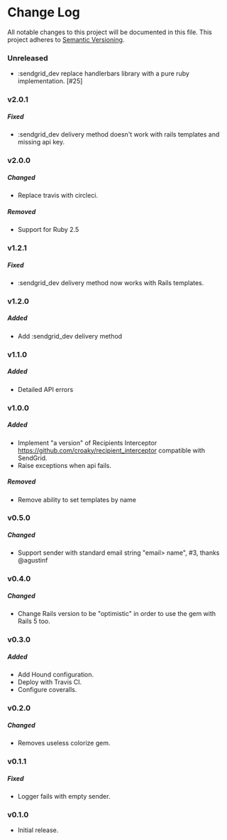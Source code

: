 # Change Log
All notable changes to this project will be documented in this file.
This project adheres to [Semantic Versioning](http://semver.org/).

### Unreleased

* :sendgrid_dev replace handlerbars library with a pure ruby implementation. [#25]

### v2.0.1

##### Fixed

* :sendgrid_dev delivery method doesn't work with rails templates and missing api key.

### v2.0.0

##### Changed

* Replace travis with circleci.

##### Removed

* Support for Ruby 2.5

### v1.2.1

##### Fixed

* :sendgrid_dev delivery method now works with Rails templates.

### v1.2.0

##### Added

* Add :sendgrid_dev delivery method

### v1.1.0

##### Added

* Detailed API errors

### v1.0.0

##### Added

* Implement "a version" of Recipients Interceptor https://github.com/croaky/recipient_interceptor compatible with SendGrid.
* Raise exceptions when api fails.

##### Removed

* Remove ability to set templates by name

### v0.5.0

##### Changed

* Support sender with standard email string "email> name", #3, thanks @agustinf

### v0.4.0

##### Changed

* Change Rails version to be "optimistic" in order to use the gem with Rails 5 too.

### v0.3.0

##### Added

* Add Hound configuration.
* Deploy with Travis CI.
* Configure coveralls.

### v0.2.0

##### Changed

* Removes useless colorize gem.

### v0.1.1

##### Fixed

* Logger fails with empty sender.

### v0.1.0

* Initial release.
